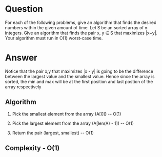 # Question
For each of the following problems, give an algorithm that finds the desired numbers within the given amount of time. Let S be an sorted array of n integers. Give an algorithm that finds the pair x, y ∈ S that maximizes |x−y|. Your algorithm must run in O(1) worst-case time.

# Answer
Notice that the pair x,y that maximizes |x - y| is going to be the difference between the largest value and the smallest value. Hence since the array is sorted, the min and max will be at the first position and last postion of the array respectively

## Algorithm

1. Pick the smallest element from the array (A[0]) -- O(1)

2. Pick the largest element from the array (A[len(A) - 1]) -- O(1)

2. Return the pair (largest, smallest) -- O(1)

## Complexity - O(1)

